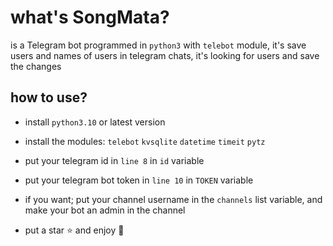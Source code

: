 # what's SongMata?
is a Telegram bot programmed in `python3` with `telebot` module, it's save users and names of users in telegram chats, it's looking for users and save the changes

## how to use?
- install `python3.10` or latest version

- install the modules: `telebot` `kvsqlite` `datetime` `timeit` `pytz`

- put your telegram id in `line 8` in `id` variable

- put your telegram bot token in `line 10` in `TOKEN` variable

- if you want; put your channel username in the `channels` list variable, and make your bot an admin in the channel

- put a star ⭐ and enjoy 👾
